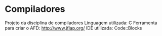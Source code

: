 # Compiladores
Projeto da disciplina de compiladores 
Linguagem utilizada: C
Ferramenta para criar o AFD: http://www.jflap.org/
IDE utilizada: Code::Blocks
